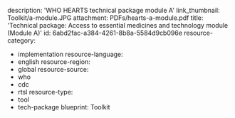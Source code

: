 description: 'WHO HEARTS technical package module A'
link_thumbnail: Toolkit/a-module.JPG
attachment: PDFs/hearts-a-module.pdf
title: 'Technical package: Access to essential medicines and technology module (Module A)'
id: 6abd2fac-a384-4261-8b8a-5584d9cb096e
resource-category:
  - implementation
resource-language:
  - english
resource-region:
  - global
resource-source:
  - who
  - cdc
  - rtsl
resource-type:
  - tool
  - tech-package
blueprint: Toolkit
